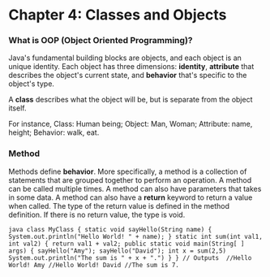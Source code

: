 # Chapter 4: Classes and Objects

### What is OOP (Object Oriented Programming)?
Java's fundamental building blocks are objects, and each object is an unique identity. Each object has three dimensions: **identity**,  **attribute** that describes the object's current state, and **behavior** that's specific to the object's type. 

A **class** describes what the object will be, but is separate from the object itself. 

For instance, Class: Human being; Object: Man, Woman; Attribute: name, height; Behavior: walk, eat.

### Method
Methods define **behavior**. More specifically, a method is a collection of statements that are grouped together to perform an operation.  A method can be called multiple times. A method can also have parameters that takes in some data. A method can also have a **return** keyword to return a value when called. The type of the return value is defined in the method definition. If there is no return value, the type is void. 

``java
class MyClass {
  static void sayHello(String name) {
    System.out.println("Hello World! " + name);
  }
  static int sum(int val1, int val2) {
    return val1 + val2;
  public static void main(String[ ] args) {
    sayHello("Amy");
    sayHello("David");
    int x = sum(2,5) 
    System.out.println("The sum is " + x + ".")
  }
}
// Outputs 
//Hello World! Amy
//Hello World! David
//The sum is 7. 
``


